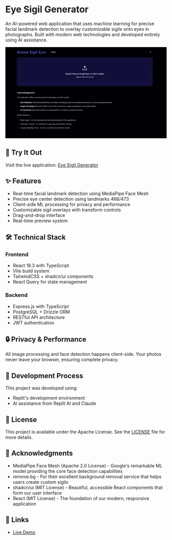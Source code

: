 # Eye Sigil Generator

An AI-powered web application that uses machine learning for precise facial landmark detection to overlay customizable sigils onto eyes in photographs. Built with modern web technologies and developed entirely using AI assistance.

![Eye Sigil Generator Preview](preview.png)

## 🚀 Try It Out

Visit the live application: [Eye Sigil Generator](https://anime-eyes.replit.app/)

## ✨ Features

- Real-time facial landmark detection using MediaPipe Face Mesh
- Precise eye center detection using landmarks 468/473
- Client-side ML processing for privacy and performance
- Customizable sigil overlays with transform controls
- Drag-and-drop interface
- Real-time preview system

## 🛠️ Technical Stack

### Frontend
- React 18.3 with TypeScript
- Vite build system
- TailwindCSS + shadcn/ui components
- React Query for state management

### Backend
- Express.js with TypeScript
- PostgreSQL + Drizzle ORM
- RESTful API architecture
- JWT authentication

## 🔒 Privacy & Performance

All image processing and face detection happens client-side. Your photos never leave your browser, ensuring complete privacy.

## 🤖 Development Process

This project was developed using:
- Replit's development environment
- AI assistance from Replit AI and Claude

## 📝 License

This project is available under the Apache License. See the [LICENSE](LICENSE) file for more details.

## 🙏 Acknowledgments

- MediaPipe Face Mesh (Apache 2.0 License) - Google's remarkable ML model providing the core face detection capabilities
- remove.bg - For their excellent background removal service that helps users create custom sigils
- shadcn/ui (MIT License) - Beautiful, accessible React components that form our user interface
- React (MIT License) - The foundation of our modern, responsive application

## 🔗 Links

- [Live Demo](https://anime-eyes.replit.app/)
